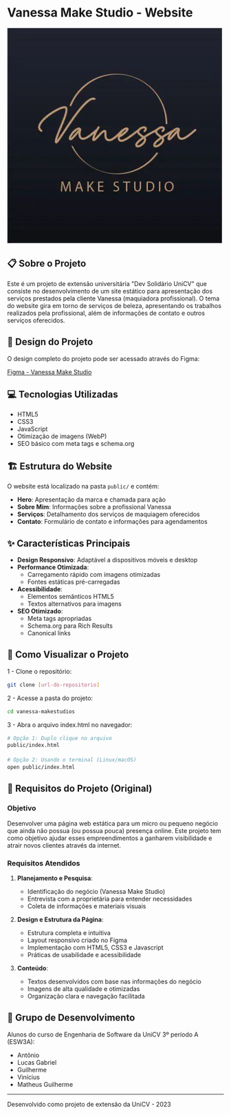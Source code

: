 # Vanessa Make Studio - Website

![Logo Vanessa Make Studio](./public/imgs/logo.webp)

## 📋 Sobre o Projeto

Este é um projeto de extensão universitária "Dev Solidário UniCV" que consiste no desenvolvimento de um site estático para apresentação dos serviços prestados pela cliente Vanessa (maquiadora profissional). O tema do website gira em torno de serviços de beleza, apresentando os trabalhos realizados pela profissional, além de informações de contato e outros serviços oferecidos.

## 🎨 Design do Projeto

O design completo do projeto pode ser acessado através do Figma:

[Figma - Vanessa Make Studio](https://www.figma.com/design/52Pc7Kb9jnFyhV3mCG1rZ9/Vanessa-Make-Studio?node-id=0-1&t=GyphnjWIKiYDUiYK-1)

## 💻 Tecnologias Utilizadas

- HTML5
- CSS3
- JavaScript
- Otimização de imagens (WebP)
- SEO básico com meta tags e schema.org

## 🏗️ Estrutura do Website

O website está localizado na pasta `public/` e contém:

- **Hero**: Apresentação da marca e chamada para ação
- **Sobre Mim**: Informações sobre a profissional Vanessa
- **Serviços**: Detalhamento dos serviços de maquiagem oferecidos
- **Contato**: Formulário de contato e informações para agendamentos

## ✨ Características Principais

- **Design Responsivo**: Adaptável a dispositivos móveis e desktop
- **Performance Otimizada**:
  - Carregamento rápido com imagens otimizadas
  - Fontes estáticas pré-carregadas
- **Acessibilidade**:
  - Elementos semânticos HTML5
  - Textos alternativos para imagens
- **SEO Otimizado**:
  - Meta tags apropriadas
  - Schema.org para Rich Results
  - Canonical links

## 🚀 Como Visualizar o Projeto

1 - Clone o repositório:

```bash
git clone [url-do-repositorio]
```

2 - Acesse a pasta do projeto:

```bash
cd vanessa-makestudios
```

3 - Abra o arquivo index.html no navegador:

```bash
# Opção 1: Duplo clique no arquivo
public/index.html

# Opção 2: Usando o terminal (Linux/macOS)
open public/index.html
```

## 📝 Requisitos do Projeto (Original)

### Objetivo

Desenvolver uma página web estática para um micro ou pequeno negócio que ainda não possua (ou possua pouca) presença online. Este projeto tem como objetivo ajudar esses empreendimentos a ganharem visibilidade e atrair novos clientes através da internet.

### Requisitos Atendidos

1. **Planejamento e Pesquisa**:
   - Identificação do negócio (Vanessa Make Studio)
   - Entrevista com a proprietária para entender necessidades
   - Coleta de informações e materiais visuais

2. **Design e Estrutura da Página**:
   - Estrutura completa e intuitiva
   - Layout responsivo criado no Figma
   - Implementação com HTML5, CSS3 e Javascript
   - Práticas de usabilidade e acessibilidade

3. **Conteúdo**:
   - Textos desenvolvidos com base nas informações do negócio
   - Imagens de alta qualidade e otimizadas
   - Organização clara e navegação facilitada

## 👥 Grupo de Desenvolvimento

Alunos do curso de Engenharia de Software da UniCV 3º período A (ESW3A):

- Antônio
- Lucas Gabriel
- Guilherme
- Vinícius
- Matheus Guilherme

---
Desenvolvido como projeto de extensão da UniCV - 2023
